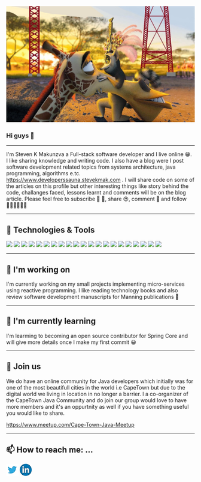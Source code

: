 <img class="image-placeholder" src="https://github.com/smakunzva/SMAKUNZVA/blob/master/king_juli.jpg">



### Hi guys 👋


-------------------------------------------------------------------------------------------------------------------------------------------------------------
I'm Steven K Makunzva a Full-stack software developer and I live online  😁. I like sharing knowledge and writing code. I also have a blog were I post software development related topics from systems architecture, java programming, algorithms e.tc. https://www.developerssauna.stevekmak.com . I will share code on some of the articles on this profile but other interesting things like story behind the code, challanges faced, lessons learnt and comments will be on the blog article.
Please feel free to subscribe    🙋 🙋, share 😍, comment 💬 and follow 👩🏼‍💻👨🏼‍💻

-------------

## 🔧 Technologies & Tools
![](https://img.shields.io/badge/Code-Java-informational?style=flat&logo=java&logoColor=white&color=2bbc8a)
![](https://img.shields.io/badge/Code-Typescript-informational?style=flat&logo=typescript&logoColor=white&color=2bbc8a)
![](https://img.shields.io/badge/Code-Javascript-informational?style=flat&logo=javascript&logoColor=white&color=2bbc8a)
![](https://img.shields.io/badge/Code-html-informational?style=flat&logo=html5&logoColor=white&color=2bbc8a)
![](https://img.shields.io/badge/Code-css-informational?style=flat&logo=css3&logoColor=white&color=2bbc8a)
![](https://img.shields.io/badge/Code-Python-informational?style=flat&logo=python&logoColor=white&color=2bbc8a)
![](https://img.shields.io/badge/Framework-Spring-informational?style=flat&logo=spring&logoColor=white&color=2bbc8a)
![](https://img.shields.io/badge/Framework-Spring_boot-informational?style=flat&logo=spring&logoColor=white&color=2bbc8a)
![](https://img.shields.io/badge/Framework-Angular-informational?style=flat&logo=angularjs&logoColor=white&color=2bbc8a)
![](https://img.shields.io/badge/OS-Mac-informational?style=flat&logo=linux&logoColor=white&color=2bbc8a)
![](https://img.shields.io/badge/OS-Linux-informational?style=flat&logo=linux&logoColor=white&color=2bbc8a)
![](https://img.shields.io/badge/Editor-IntelliJ_IDEA-informational?style=flat&logo=intellij-idea&logoColor=white&color=2bbc8a)
![](https://img.shields.io/badge/Editor-Netbeans-informational?style=flat&logo=intellij-idea&logoColor=white&color=2bbc8a)
![](https://img.shields.io/badge/Shell-Bash-informational?style=flat&logo=gnu-bash&logoColor=white&color=2bbc8a)
![](https://img.shields.io/badge/Tools-PostgreSQL-informational?style=flat&logo=postgresql&logoColor=white&color=2bbc8a)
![](https://img.shields.io/badge/Tools-MS%20SQL%20Server-informational?style=flat&logo=Microsoft-SQL-Server&logoColor=white&color=2bbc8a)
![](https://img.shields.io/badge/Tools-MongoDB-informational?style=flat&logo=mongodb&logoColor=white&color=2bbc8a)
![](https://img.shields.io/badge/Tools-Docker-informational?style=flat&logo=docker&logoColor=white&color=2bbc8a)
![](https://img.shields.io/badge/Tools-Kubernetes-informational?style=flat&logo=kubernetes&logoColor=white&color=2bbc8a)
![](https://img.shields.io/badge/Cloud-google_cloud-informational?style=flat&logo=google-cloud&logoColor=white&color=2bbc8a)
![](https://img.shields.io/badge/Cloud-amazon-informational?style=flat&logo=amazon&logoColor=white&color=2bbc8a)

------------------------------------------------------------------------------------------------------------
## 🔭 I'm working on
I'm currently working on my small projects implementing micro-services using reactive programming. I like reading technology books and also review software development manuscripts for Manning publications 📜

---------------------
## 🌱 I'm currently learning
I'm learming to becoming an open source contributor for Spring Core and will give more details once I make my first commit 😀 

------------------------------------------------------------------------------------------------------------
## 👯 Join us
We do have an online community for Java developers which initially was for one of the most beautifull cities in the world i.e CapeTown but due to the digital world we living in location in no longer a barrier. I a co-organizer of the CapeTown Java Community and do join our group would love to have more members and it's an oppurtnity as well if you have something useful you would like to share.

https://www.meetup.com/Cape-Town-Java-Meetup

---------------------------------------------------------------------------------------
## 📫 How to reach me: ...
<!-- Actual text -->

  [![Twitter][1.2]][1]  ![LinkedIn][2.2]

<!-- Icons -->

[1.2]: https://github.com/smakunzva/SMAKUNZVA/blob/master/skype_icon.png (twitter icon without padding)
[2.2]: https://github.com/smakunzva/SMAKUNZVA/blob/master/linkedin_icon.png (LinkedIn icon without padding)

<!-- Links to your social media accounts -->

[1]: https://twitter.com/stevekmak
[2]: https://www.linkedin.com/in/stevenmakunzva/

<!--
**smakunzva/SMAKUNZVA** is a ✨ _special_ ✨ repository because its `README.md` (this file) appears on your GitHub profile.

Here are some ideas to get you started:

- 🔭 I’m currently working on ...
- 🌱 I’m currently learning ...
- 👯 I’m looking to collaborate on ...
- 🤔 I’m looking for help with ...
- 💬 Ask me about ...
- 📫 How to reach me: ...
- 😄 Pronouns: ...
- ⚡ Fun fact: ...
-->
